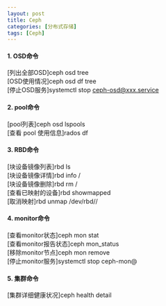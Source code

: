```yaml
---
layout: post
title: Ceph
categories: [分布式存储]
tags: [Ceph]
---
```

#### 1. OSD命令
[列出全部OSD]ceph osd tree  
[OSD使用情况]ceph osd df tree  
[停止OSD服务]systemctl stop ceph-osd@xxx.service  
<!-- more -->
#### 2. pool命令
[pool列表]ceph osd lspools  
[查看 pool 使用信息]rados df  
#### 3. RBD命令
[块设备镜像列表]rbd ls <poolname>  
[块设备镜像详情]rbd info <pool-name>/<image-name>  
[块设备镜像删除]rbd rm <pool-name>/<image-name>  
[查看已映射的设备]rbd showmapped  
[取消映射]rbd unmap /dev/rbd/<pool-name>/<imag-name>   
#### 4. monitor命令
[查看monitor状态]ceph mon stat  
[查看monitor报告状态]ceph mon_status  
[移除monitor节点]ceph mon remove <node-name>  
[停止monitor服务]systemctl stop ceph-mon@<node-name>  
#### 5. 集群命令
[集群详细健康状况]ceph health detail  
